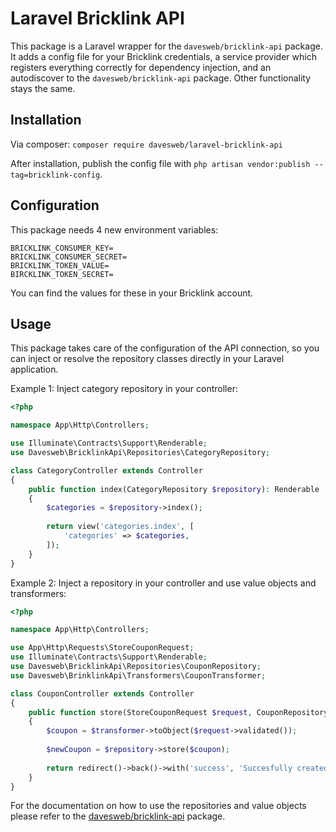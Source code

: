 # Laravel Bricklink API
This package is a Laravel wrapper for the `davesweb/bricklink-api` package. It adds a config file for your Bricklink credentials, a service provider which registers everything correctly for dependency injection, and an autodiscover to the `davesweb/bricklink-api` package. Other functionality stays the same. 

## Installation
Via composer:
`composer require davesweb/laravel-bricklink-api`

After installation, publish the config file with `php artisan vendor:publish --tag=bricklink-config`.

## Configuration
This package needs 4 new environment variables:

```
BRICKLINK_CONSUMER_KEY=
BRICKLINK_CONSUMER_SECRET=
BRICKLINK_TOKEN_VALUE=
BIRCKLINK_TOKEN_SECRET=
```

You can find the values for these in your Bricklink account.

## Usage
This package takes care of the configuration of the API connection, so you can inject or resolve the repository classes directly in your Laravel application.

Example 1: Inject category repository in your controller:
```php
<?php

namespace App\Http\Controllers;

use Illuminate\Contracts\Support\Renderable;
use Davesweb\BricklinkApi\Repositories\CategoryRepository;

class CategoryController extends Controller
{
    public function index(CategoryRepository $repository): Renderable
    {
        $categories = $repository->index();
        
        return view('categories.index', [
            'categories' => $categories,
        ]);
    }
}
```

Example 2: Inject a repository in your controller and use value objects and transformers:
```php
<?php

namespace App\Http\Controllers;

use App\Http\Requests\StoreCouponRequest;
use Illuminate\Contracts\Support\Renderable;
use Davesweb\BricklinkApi\Repositories\CouponRepository;
use Davesweb\BrinklinkApi\Transformers\CouponTransformer;

class CouponController extends Controller
{
    public function store(StoreCouponRequest $request, CouponRepository $repository, CouponTransformer $transformer): Renderable
    {
        $coupon = $transformer->toObject($request->validated());
        
        $newCoupon = $repository->store($coupon);
        
        return redirect()->back()->with('success', 'Succesfully created the new coupon ' . $newCoupon->couponId . '.');
    }
}
```

For the documentation on how to use the repositories and value objects please refer to the [davesweb/bricklink-api](https://github.com/davesweb/bricklink-api) package.
